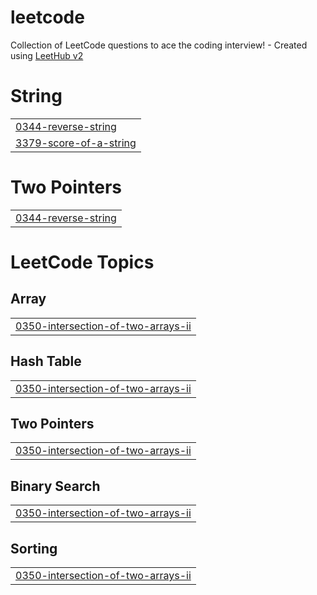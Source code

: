 # leetcode
Collection of LeetCode questions to ace the coding interview! - Created using [LeetHub v2](https://github.com/arunbhardwaj/LeetHub-2.0)


# String
|  |
| ------- |
| [0344-reverse-string](https://github.com/Manasadhikari05/leetcode/tree/master/0344-reverse-string) |
| [3379-score-of-a-string](https://github.com/Manasadhikari05/leetcode/tree/master/3379-score-of-a-string) |
# Two Pointers
|  |
| ------- |
| [0344-reverse-string](https://github.com/Manasadhikari05/leetcode/tree/master/0344-reverse-string) |
<!---LeetCode Topics Start-->
# LeetCode Topics
## Array
|  |
| ------- |
| [0350-intersection-of-two-arrays-ii](https://github.com/Manasadhikari05/leetcode/tree/master/0350-intersection-of-two-arrays-ii) |
## Hash Table
|  |
| ------- |
| [0350-intersection-of-two-arrays-ii](https://github.com/Manasadhikari05/leetcode/tree/master/0350-intersection-of-two-arrays-ii) |
## Two Pointers
|  |
| ------- |
| [0350-intersection-of-two-arrays-ii](https://github.com/Manasadhikari05/leetcode/tree/master/0350-intersection-of-two-arrays-ii) |
## Binary Search
|  |
| ------- |
| [0350-intersection-of-two-arrays-ii](https://github.com/Manasadhikari05/leetcode/tree/master/0350-intersection-of-two-arrays-ii) |
## Sorting
|  |
| ------- |
| [0350-intersection-of-two-arrays-ii](https://github.com/Manasadhikari05/leetcode/tree/master/0350-intersection-of-two-arrays-ii) |
<!---LeetCode Topics End-->